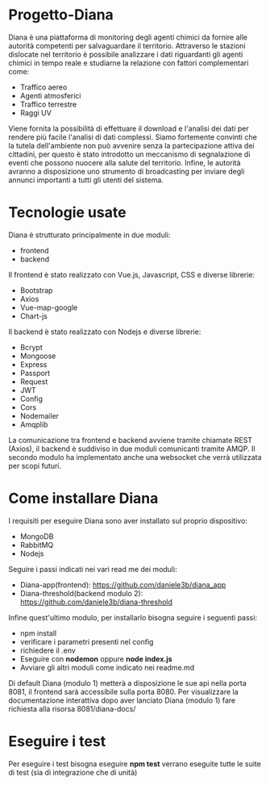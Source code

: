 # Progetto-Diana

Diana è una piattaforma di monitoring degli agenti chimici da fornire alle autorità competenti per salvaguardare il territorio. Attraverso le stazioni dislocate nel territorio è possibile analizzare i dati riguardanti gli agenti chimici in tempo reale e studiarne la relazione con fattori complementari come:

* Traffico aereo
* Agenti atmosferici
* Traffico terrestre
* Raggi UV
 
Viene fornita la possibilità di effettuare il download e l'analisi dei dati per rendere più facile l'analisi di dati complessi.
Siamo fortemente convinti che la tutela dell'ambiente non può avvenire senza la partecipazione attiva dei cittadini, per questo è stato introdotto un meccanismo di segnalazione di eventi che possono nuocere alla salute del territorio. Infine, le autorità avranno a disposizione uno strumento di broadcasting per inviare degli annunci importanti a tutti gli utenti del sistema.
 
# Tecnologie usate

Diana è strutturato principalmente in due moduli:

* frontend
* backend

Il frontend è stato realizzato con Vue.js, Javascript, CSS e diverse librerie:

* Bootstrap
* Axios
* Vue-map-google
* Chart-js

Il backend è stato realizzato con Nodejs e diverse librerie:

* Bcrypt
* Mongoose
* Express
* Passport
* Request
* JWT
* Config
* Cors
* Nodemailer
* Amqplib

La comunicazione tra frontend e backend avviene tramite chiamate REST (Axios), il backend è suddiviso in due moduli comunicanti tramite AMQP. Il secondo modulo ha implementato anche una websocket che verrà utilizzata per scopi futuri.

# Come installare Diana

I requisiti per eseguire Diana sono aver installato sul proprio dispositivo:

* MongoDB
* RabbitMQ
* Nodejs

Seguire i passi indicati nei vari read me dei moduli:

* Diana-app(frontend): https://github.com/daniele3b/diana_app
* Diana-threshold(backend modulo 2): https://github.com/daniele3b/diana-threshold

Infine quest'ultimo modulo, per installarlo bisogna seguire i seguenti passi:

* npm install
* verificare i parametri presenti nel config
* richiedere il .env
* Eseguire con **nodemon** oppure **node index.js**
* Avviare gli altri moduli come indicato nei readme.md

Di default Diana (modulo 1) metterà a disposizione le sue api nella porta 8081, il frontend sarà accessibile sulla porta 8080.
Per visualizzare la documentazione interattiva dopo aver lanciato Diana (modulo 1) fare richiesta alla risorsa 8081/diana-docs/

# Eseguire i test

Per eseguire i test bisogna eseguire **npm test** verrano eseguite tutte le suite di test (sia di integrazione che di unità)



